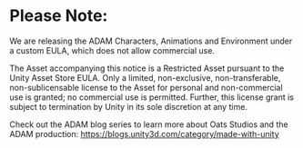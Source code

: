 Please Note: 
=============================
We are releasing the ADAM Characters, Animations and Environment under a custom EULA, which does not allow commercial use. 

The Asset accompanying this notice is a Restricted Asset pursuant to the Unity Asset Store EULA. Only a limited, non-exclusive, non-transferable, non-sublicensable license to the Asset for personal and non-commercial use is granted; no commercial use is permitted. Further, this license grant is subject to termination by Unity in its sole discretion at any time. 

Check out the ADAM blog series to learn more about Oats Studios and the ADAM production: 
https://blogs.unity3d.com/category/made-with-unity